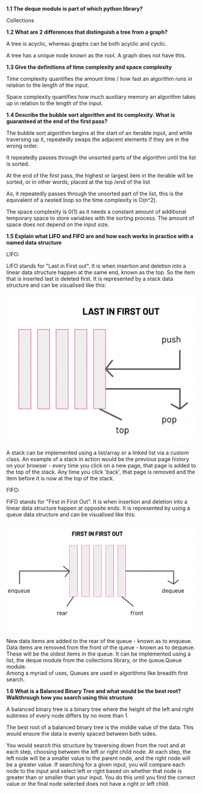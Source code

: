 **1.1 The deque module is part of which python library?** 

Collections 

**1.2 What are 2 differences that distinguish a tree from a graph?** 

A tree is acyclic, whereas graphs can be both acyclic and cyclic. 

A tree has a unique node known as the root. A graph does not have this. 

**1.3 Give the definitions of time complexity and space complexity**

Time complexity quantifies the amount time / how fast an algorithm runs in relation to the length of the input. 

Space complexity quantifies how much auxiliary memory an algorithm takes up in relation to the length of the input. 

**1.4 Describe the bubble sort algorithm and its complexity. What is guaranteed at the end of the first pass?**

The bubble sort algorithm begins at the start of an iterable input, and while traversing up it, repeatedly swaps the adjacent elements if they are in the wrong order.

It repeatedly passes through the unsorted parts of the algorithm until the list is sorted. 

At the end of the first pass, the highest or largest item in the iterable will be sorted, or in other words, placed at the top /end of the list

As, it repeatedly passes through the unsorted part of the list, this is the equivalent of a nested loop so the time complexity is O(n^2).

The space complexity is 0(1) as it needs a constant amount of additional temporary space to store variables with the sorting process. 
The amount of space does not depend on the input size. 

**1.5 Explain what LIFO and FIFO are and how each works in practice with a named data structure**

LIFO: 

LIFO stands for "Last in First out". 
It is when insertion and deletion into a linear data structure happen at the same end, known as the top. 
So the item that is inserted last is deleted first. 
It is represented by a stack data structure and can be visualised like this: 

![Last in First out.png](Last%20in%20First%20out.png)

A stack can be implemented using a list/array or a linked list via a custom class. 
An example of a stack in action would be the previous page history on your browser - every time you click on a new page, that page is added to the top of the stack. 
Any time you click 'back', that page is removed and the item before it is now at the top of the stack. 

FIFO: 

FIFO stands for "First in First Out". 
It is when insertion and deletion into a linear data structure happen at opposite ends. 
It is represented by using a queue data structure and can be visualised like this: 

![First in First Out.png](First%20in%20First%20Out.png)

New data items are added to the rear of the queue - known as to enqueue. 
Data items are removed from the front of the queue - known as to dequeue. These will be the oldest items in the queue. 
It can be implemented using a list, the deque module from the collections library, or the queue.Queue module.  
Among a myriad of uses, Queues are used in algorithms like breadth first search. 

**1.6 What is a Balanced Binary Tree and what would be the best root? Walkthrough how you search using this structure**

A balanced binary tree is a binary tree where the height of the left and right subtrees of every node differs by no more than 1.

The best root of a balanced binary tree is the middle value of the data. This would ensure the data is evenly spaced between both sides. 

You would search this structure by traversing down from the root and at each step, choosing between the left or right child node. 
At each step, the left node will be a smaller value to the parent node, and the right node will be a greater value.
If searching for a given input, you will compare each node to the input and select left or right based on whether that node is greater than or smaller than your input. 
You do this until you find the correct value or the final node selected does not have a right or left child. 